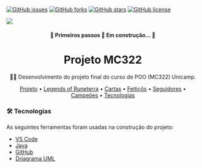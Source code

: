 <a href="https://github.com/ra186397/projeto-mc322/issues"><img alt="GitHub issues" src="https://img.shields.io/github/issues/ra186397/projeto-mc322?style=for-the-badge"></a>
<a href="https://github.com/ra186397/projeto-mc322/network"><img alt="GitHub forks" src="https://img.shields.io/github/forks/ra186397/projeto-mc322?style=for-the-badge"></a>
<a href="https://github.com/ra186397/projeto-mc322/stargazers"><img alt="GitHub stars" src="https://img.shields.io/github/stars/ra186397/projeto-mc322?style=for-the-badge"></a>
<a href="https://github.com/ra186397/projeto-mc322"><img alt="GitHub license" src="https://img.shields.io/github/license/ra186397/projeto-mc322?color=1&style=for-the-badge"></a>


<img src="https://gamehall.com.br/wp-content/uploads/2019/10/Legends-of-Runeterra-Banner.jpg"/>

<h4 align="center"> 
	🚧 Primeiros passos 🚀 Em construção...  🚧
</h4>

<h1 align="center"> Projeto MC322 </h1>
<p align="center">👨‍💻 Desenvolvimento do projeto final do curso de POO (MC322) Unicamp.</p>


<p align="center">
 <a href="#Projeto">Projeto</a> •
 <a href="#Legends Of Runeterra">Legends of Runeterra</a> •
 <a href="#Cartas">Cartas</a> • 
 <a href="#Feitiços">Feitiçõs</a> • 
 <a href="#Seguidores">Seguidores</a> • 
 <a href="#Campões">Campeões</a> • 
 <a href="#Tecnologias">Tecnologias</a>
</p>

### 🛠 Tecnologias

As seguintes ferramentas foram usadas na construção do projeto:

- [VS Code](https://code.visualstudio.com/)
- [Java](https://www.java.com/pt-BR/)
- [GitHub](https://github.com)
- [Driagrama UML](https://pt-br.reactjs.org/)

